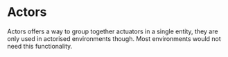 # Actors

Actors offers a way to group together actuators in a single entity, they are only used in actorised environments though. Most environments would not need this functionality.
